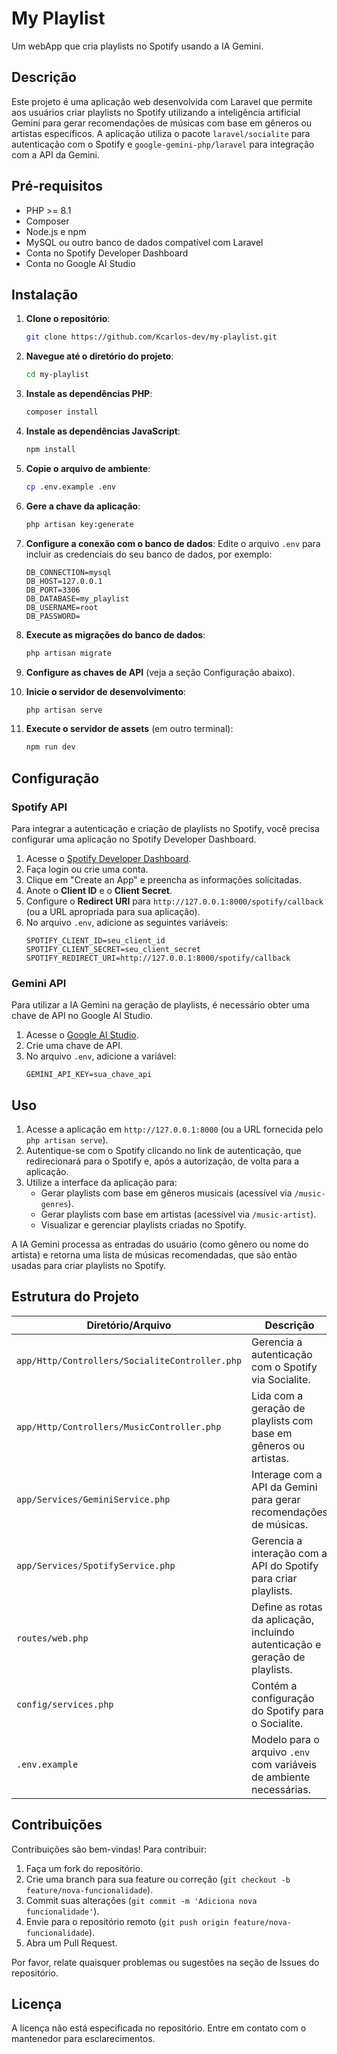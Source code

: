 # My Playlist

Um webApp que cria playlists no Spotify usando a IA Gemini.

## Descrição

Este projeto é uma aplicação web desenvolvida com Laravel que permite aos usuários criar playlists no Spotify utilizando a inteligência artificial Gemini para gerar recomendações de músicas com base em gêneros ou artistas específicos. A aplicação utiliza o pacote `laravel/socialite` para autenticação com o Spotify e `google-gemini-php/laravel` para integração com a API da Gemini.

## Pré-requisitos

- PHP >= 8.1
- Composer
- Node.js e npm
- MySQL ou outro banco de dados compatível com Laravel
- Conta no Spotify Developer Dashboard
- Conta no Google AI Studio

## Instalação

1. **Clone o repositório**:
   ```bash
   git clone https://github.com/Kcarlos-dev/my-playlist.git
   ```

2. **Navegue até o diretório do projeto**:
   ```bash
   cd my-playlist
   ```

3. **Instale as dependências PHP**:
   ```bash
   composer install
   ```

4. **Instale as dependências JavaScript**:
   ```bash
   npm install
   ```

5. **Copie o arquivo de ambiente**:
   ```bash
   cp .env.example .env
   ```

6. **Gere a chave da aplicação**:
   ```bash
   php artisan key:generate
   ```

7. **Configure a conexão com o banco de dados**:
   Edite o arquivo `.env` para incluir as credenciais do seu banco de dados, por exemplo:
   ```
   DB_CONNECTION=mysql
   DB_HOST=127.0.0.1
   DB_PORT=3306
   DB_DATABASE=my_playlist
   DB_USERNAME=root
   DB_PASSWORD=
   ```

8. **Execute as migrações do banco de dados**:
   ```bash
   php artisan migrate
   ```

9. **Configure as chaves de API** (veja a seção Configuração abaixo).

10. **Inicie o servidor de desenvolvimento**:
    ```bash
    php artisan serve
    ```

11. **Execute o servidor de assets** (em outro terminal):
    ```bash
    npm run dev
    ```

## Configuração

### Spotify API

Para integrar a autenticação e criação de playlists no Spotify, você precisa configurar uma aplicação no Spotify Developer Dashboard.

1. Acesse o [Spotify Developer Dashboard](https://developer.spotify.com/dashboard).
2. Faça login ou crie uma conta.
3. Clique em "Create an App" e preencha as informações solicitadas.
4. Anote o **Client ID** e o **Client Secret**.
5. Configure o **Redirect URI** para `http://127.0.0.1:8000/spotify/callback` (ou a URL apropriada para sua aplicação).
6. No arquivo `.env`, adicione as seguintes variáveis:
   ```
   SPOTIFY_CLIENT_ID=seu_client_id
   SPOTIFY_CLIENT_SECRET=seu_client_secret
   SPOTIFY_REDIRECT_URI=http://127.0.0.1:8000/spotify/callback
   ```

### Gemini API

Para utilizar a IA Gemini na geração de playlists, é necessário obter uma chave de API no Google AI Studio.

1. Acesse o [Google AI Studio](https://aistudio.google.com/).
2. Crie uma chave de API.
3. No arquivo `.env`, adicione a variável:
   ```
   GEMINI_API_KEY=sua_chave_api
   ```

## Uso

1. Acesse a aplicação em `http://127.0.0.1:8000` (ou a URL fornecida pelo `php artisan serve`).
2. Autentique-se com o Spotify clicando no link de autenticação, que redirecionará para o Spotify e, após a autorização, de volta para a aplicação.
3. Utilize a interface da aplicação para:
   - Gerar playlists com base em gêneros musicais (acessível via `/music-genres`).
   - Gerar playlists com base em artistas (acessível via `/music-artist`).
   - Visualizar e gerenciar playlists criadas no Spotify.

A IA Gemini processa as entradas do usuário (como gênero ou nome do artista) e retorna uma lista de músicas recomendadas, que são então usadas para criar playlists no Spotify.

## Estrutura do Projeto

| Diretório/Arquivo | Descrição |
|-------------------|-----------|
| `app/Http/Controllers/SocialiteController.php` | Gerencia a autenticação com o Spotify via Socialite. |
| `app/Http/Controllers/MusicController.php` | Lida com a geração de playlists com base em gêneros ou artistas. |
| `app/Services/GeminiService.php` | Interage com a API da Gemini para gerar recomendações de músicas. |
| `app/Services/SpotifyService.php` | Gerencia a interação com a API do Spotify para criar playlists. |
| `routes/web.php` | Define as rotas da aplicação, incluindo autenticação e geração de playlists. |
| `config/services.php` | Contém a configuração do Spotify para o Socialite. |
| `.env.example` | Modelo para o arquivo `.env` com variáveis de ambiente necessárias. |

## Contribuições

Contribuições são bem-vindas! Para contribuir:
1. Faça um fork do repositório.
2. Crie uma branch para sua feature ou correção (`git checkout -b feature/nova-funcionalidade`).
3. Commit suas alterações (`git commit -m 'Adiciona nova funcionalidade'`).
4. Envie para o repositório remoto (`git push origin feature/nova-funcionalidade`).
5. Abra um Pull Request.

Por favor, relate quaisquer problemas ou sugestões na seção de Issues do repositório.

## Licença

A licença não está especificada no repositório. Entre em contato com o mantenedor para esclarecimentos.
